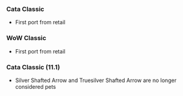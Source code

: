 ### Cata Classic
- First port from retail

### WoW Classic
- First port from retail

### Cata Classic (11.1)
- Silver Shafted Arrow and Truesilver Shafted Arrow are no longer considered pets